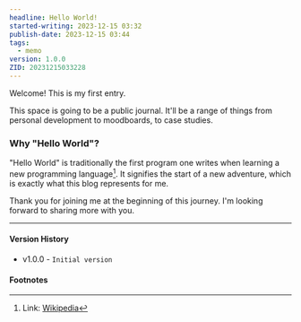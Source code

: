```yaml
---
headline: Hello World!
started-writing: 2023-12-15 03:32
publish-date: 2023-12-15 03:44
tags:
  - memo
version: 1.0.0
ZID: 20231215033228
---
```

Welcome! This is my first entry.

This space is going to be a public journal. It'll be a range of things from personal development to moodboards, to case studies. 
### Why "Hello World"? 
"Hello World" is traditionally the first program one writes when learning a new programming language[^1]. It signifies the start of a new adventure, which is exactly what this blog represents for me. 

Thank you for joining me at the beginning of this journey. I'm looking forward to sharing more with you. 

--- 
#### Version History 
- v1.0.0 - `Initial version`
#### Footnotes
[^1]: Link: [Wikipedia](https://en.wikipedia.org/wiki/%22Hello,_World!%22_program)